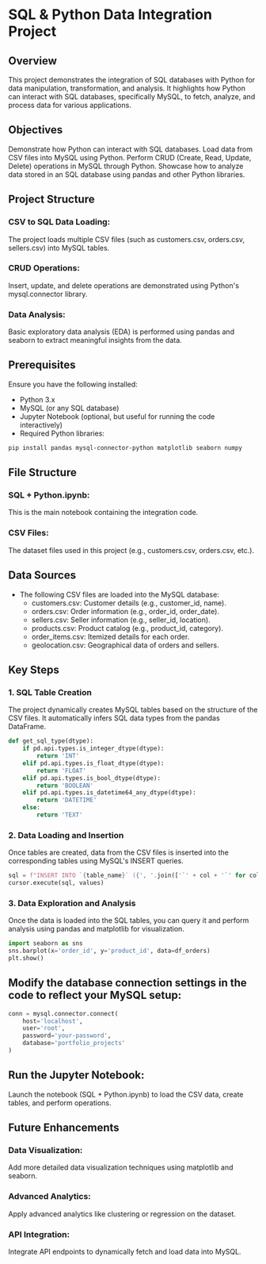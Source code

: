 # SQL & Python Data Integration Project
## Overview
This project demonstrates the integration of SQL databases with Python for data manipulation, transformation, and analysis. It highlights how Python can interact with SQL databases, specifically MySQL, to fetch, analyze, and process data for various applications.

## Objectives
Demonstrate how Python can interact with SQL databases.
Load data from CSV files into MySQL using Python.
Perform CRUD (Create, Read, Update, Delete) operations in MySQL through Python.
Showcase how to analyze data stored in an SQL database using pandas and other Python libraries.

## Project Structure
### CSV to SQL Data Loading:
The project loads multiple CSV files (such as customers.csv, orders.csv, sellers.csv) into MySQL tables.
### CRUD Operations: 
Insert, update, and delete operations are demonstrated using Python's mysql.connector library.
### Data Analysis: 
Basic exploratory data analysis (EDA) is performed using pandas and seaborn to extract meaningful insights from the data.

## Prerequisites
Ensure you have the following installed:

- Python 3.x
- MySQL (or any SQL database)
- Jupyter Notebook (optional, but useful for running the code interactively)
- Required Python libraries:

``` bash
pip install pandas mysql-connector-python matplotlib seaborn numpy
```
## File Structure
### SQL + Python.ipynb: 
This is the main notebook containing the integration code.
### CSV Files: 
The dataset files used in this project (e.g., customers.csv, orders.csv, etc.).

## Data Sources
- The following CSV files are loaded into the MySQL database:
  - customers.csv: Customer details (e.g., customer_id, name).
  - orders.csv: Order information (e.g., order_id, order_date).
  - sellers.csv: Seller information (e.g., seller_id, location).
  - products.csv: Product catalog (e.g., product_id, category).
  - order_items.csv: Itemized details for each order.
  - geolocation.csv: Geographical data of orders and sellers.

## Key Steps
### 1. SQL Table Creation
The project dynamically creates MySQL tables based on the structure of the CSV files. It automatically infers SQL data types from the pandas DataFrame.

``` python
def get_sql_type(dtype):
    if pd.api.types.is_integer_dtype(dtype):
        return 'INT'
    elif pd.api.types.is_float_dtype(dtype):
        return 'FLOAT'
    elif pd.api.types.is_bool_dtype(dtype):
        return 'BOOLEAN'
    elif pd.api.types.is_datetime64_any_dtype(dtype):
        return 'DATETIME'
    else:
        return 'TEXT'
```
### 2. Data Loading and Insertion
Once tables are created, data from the CSV files is inserted into the corresponding tables using MySQL's INSERT queries.

``` python
sql = f"INSERT INTO `{table_name}` ({', '.join(['`' + col + '`' for col in df.columns])}) VALUES ({', '.join(['%s'] * len(row))})"
cursor.execute(sql, values)
```

### 3. Data Exploration and Analysis
Once the data is loaded into the SQL tables, you can query it and perform analysis using pandas and matplotlib for visualization.

``` python
import seaborn as sns
sns.barplot(x='order_id', y='product_id', data=df_orders)
plt.show()
```

## Modify the database connection settings in the code to reflect your MySQL setup:
``` python
conn = mysql.connector.connect(
    host='localhost',
    user='root',
    password='your-password',
    database='portfolio_projects'
)
```

## Run the Jupyter Notebook: 
Launch the notebook (SQL + Python.ipynb) to load the CSV data, create tables, and perform operations.

## Future Enhancements
### Data Visualization: 
Add more detailed data visualization techniques using matplotlib and seaborn.
### Advanced Analytics: 
Apply advanced analytics like clustering or regression on the dataset.
### API Integration: 
Integrate API endpoints to dynamically fetch and load data into MySQL.
